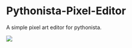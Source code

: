 Pythonista-Pixel-Editor
=======================

A simple pixel art editor for pythonista.


![](http://i.imgur.com/9ZcHZxo.jpg)
